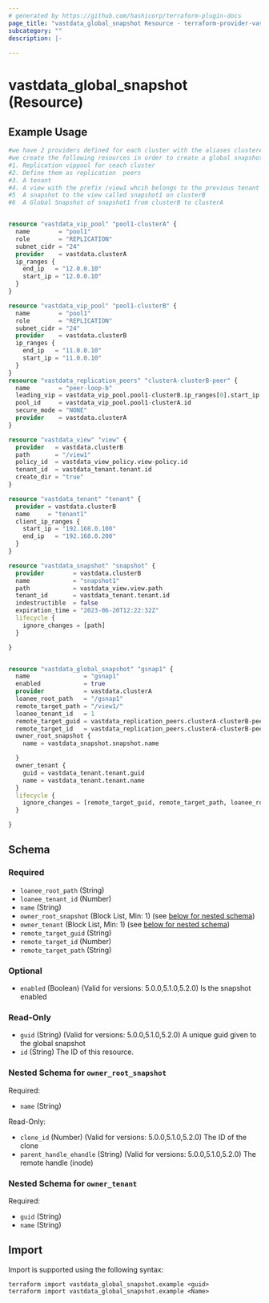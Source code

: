 ```yaml
---
# generated by https://github.com/hashicorp/terraform-plugin-docs
page_title: "vastdata_global_snapshot Resource - terraform-provider-vastdata"
subcategory: ""
description: |-
  
---
```


# vastdata_global_snapshot (Resource)



## Example Usage

```terraform
#we have 2 providers defined for each cluster with the aliases clusterA & clusterB
#we create the following resources in order to create a global snapshot
#1. Replication vippool for ceach cluster
#2. Define them as replication  peers
#3. A tenant 
#4. A view with the prefix /view1 whcih belongs to the previous tenant just created
#5  A snapshot to the view called snapshot1 on clusterB
#6  A Global Snapshot of snapshot1 from clusterB to clusterA


resource "vastdata_vip_pool" "pool1-clusterA" {
  name        = "pool1"
  role        = "REPLICATION"
  subnet_cidr = "24"
  provider    = vastdata.clusterA
  ip_ranges {
    end_ip   = "12.0.0.10"
    start_ip = "12.0.0.10"
  }
}

resource "vastdata_vip_pool" "pool1-clusterB" {
  name        = "pool1"
  role        = "REPLICATION"
  subnet_cidr = "24"
  provider    = vastdata.clusterB
  ip_ranges {
    end_ip   = "11.0.0.10"
    start_ip = "11.0.0.10"
  }
}
resource "vastdata_replication_peers" "clusterA-clusterB-peer" {
  name        = "peer-loop-b"
  leading_vip = vastdata_vip_pool.pool1-clusterB.ip_ranges[0].start_ip
  pool_id     = vastdata_vip_pool.pool1-clusterA.id
  secure_mode = "NONE"
  provider    = vastdata.clusterA
}

resource "vastdata_view" "view" {
  provider   = vastdata.clusterB
  path       = "/view1"
  policy_id  = vastdata_view_policy.view-policy.id
  tenant_id  = vastdata_tenant.tenant.id
  create_dir = "true"
}

resource "vastdata_tenant" "tenant" {
  provider = vastdata.clusterB
  name     = "tenant1"
  client_ip_ranges {
    start_ip = "192.168.0.100"
    end_ip   = "192.168.0.200"
  }
}

resource "vastdata_snapshot" "snapshot" {
  provider        = vastdata.clusterB
  name            = "snapshot1"
  path            = vastdata_view.view.path
  tenant_id       = vastdata_tenant.tenant.id
  indestructible  = false
  expiration_time = "2023-06-20T12:22:32Z"
  lifecycle {
    ignore_changes = [path]
  }

}


resource "vastdata_global_snapshot" "gsnap1" {
  name               = "gsnap1"
  enabled            = true
  provider           = vastdata.clusterA
  loanee_root_path   = "/gsnap1"
  remote_target_path = "/view1/"
  loanee_tenant_id   = 1
  remote_target_guid = vastdata_replication_peers.clusterA-clusterB-peer.guid
  remote_target_id   = vastdata_replication_peers.clusterA-clusterB-peer.id
  owner_root_snapshot {
    name = vastdata_snapshot.snapshot.name

  }
  owner_tenant {
    guid = vastdata_tenant.tenant.guid
    name = vastdata_tenant.tenant.name
  }
  lifecycle {
    ignore_changes = [remote_target_guid, remote_target_path, loanee_root_path]
  }

}
```

<!-- schema generated by tfplugindocs -->
## Schema

### Required

- `loanee_root_path` (String)
- `loanee_tenant_id` (Number)
- `name` (String)
- `owner_root_snapshot` (Block List, Min: 1) (see [below for nested schema](#nestedblock--owner_root_snapshot))
- `owner_tenant` (Block List, Min: 1) (see [below for nested schema](#nestedblock--owner_tenant))
- `remote_target_guid` (String)
- `remote_target_id` (Number)
- `remote_target_path` (String)

### Optional

- `enabled` (Boolean) (Valid for versions: 5.0.0,5.1.0,5.2.0) Is the snapshot enabled

### Read-Only

- `guid` (String) (Valid for versions: 5.0.0,5.1.0,5.2.0) A unique guid given to the global snapshot
- `id` (String) The ID of this resource.

<a id="nestedblock--owner_root_snapshot"></a>
### Nested Schema for `owner_root_snapshot`

Required:

- `name` (String)

Read-Only:

- `clone_id` (Number) (Valid for versions: 5.0.0,5.1.0,5.2.0) The ID of the clone
- `parent_handle_ehandle` (String) (Valid for versions: 5.0.0,5.1.0,5.2.0) The remote handle (inode)


<a id="nestedblock--owner_tenant"></a>
### Nested Schema for `owner_tenant`

Required:

- `guid` (String)
- `name` (String)

## Import

Import is supported using the following syntax:

```shell
terraform import vastdata_global_snapshot.example <guid>
terraform import vastdata_global_snapshot.example <Name>
```
